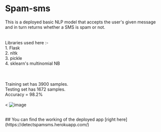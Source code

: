 # Spam-sms
This is a deployed basic NLP model that accepts the user's given message and in turn returns whether a SMS is spam or not.<br><br><br>
Libraries used here :-<br>
                1. Flask<br>
                2. nltk<br>
                3. pickle<br>
                4. sklearn's multinomial NB<br><br><br><br>
Training set has 3900 samples.<br>
Testing set has 1672 samples.<br>
Accuracy = 98.2%<br><br><
![image](https://user-images.githubusercontent.com/75354390/114501268-49d15a00-9c47-11eb-839f-d2621a25e992.png)

<br>
## You can find the working of the deployed app [right here](https://detectspamsms.herokuapp.com/)



